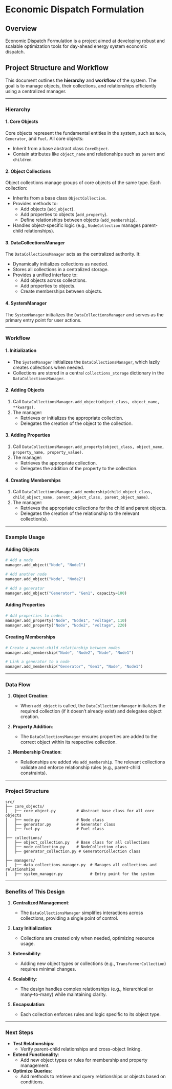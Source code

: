 # Economic Dispatch Formulation

## Overview

Economic Dispatch Formulation is a project aimed at developing robust and scalable optimization tools for day-ahead energy system economic dispatch.

## **Project Structure and Workflow**

This document outlines the **hierarchy** and **workflow** of the system. The goal is to manage objects, their collections, and relationships efficiently using a centralized manager.

---

### **Hierarchy**

#### **1. Core Objects**
Core objects represent the fundamental entities in the system, such as `Node`, `Generator`, and `Fuel`. All core objects:
- Inherit from a base abstract class `CoreObject`.
- Contain attributes like `object_name` and relationships such as `parent` and `children`.

#### **2. Object Collections**
Object collections manage groups of core objects of the same type. Each collection:
- Inherits from a base class `ObjectCollection`.
- Provides methods to:
  - Add objects (`add_object`).
  - Add properties to objects (`add_property`).
  - Define relationships between objects (`add_membership`).
- Handles object-specific logic (e.g., `NodeCollection` manages parent-child relationships).

#### **3. DataCollectionsManager**
The `DataCollectionsManager` acts as the centralized authority. It:
- Dynamically initializes collections as needed.
- Stores all collections in a centralized storage.
- Provides a unified interface to:
  - Add objects across collections.
  - Add properties to objects.
  - Create memberships between objects.

#### **4. SystemManager**
The `SystemManager` initializes the `DataCollectionsManager` and serves as the primary entry point for user actions.

---

### **Workflow**

#### **1. Initialization**
- The `SystemManager` initializes the `DataCollectionsManager`, which lazily creates collections when needed.
- Collections are stored in a central `collections_storage` dictionary in the `DataCollectionsManager`.

#### **2. Adding Objects**
1. Call `DataCollectionsManager.add_object(object_class, object_name, **kwargs)`.
2. The manager:
   - Retrieves or initializes the appropriate collection.
   - Delegates the creation of the object to the collection.

#### **3. Adding Properties**
1. Call `DataCollectionsManager.add_property(object_class, object_name, property_name, property_value)`.
2. The manager:
   - Retrieves the appropriate collection.
   - Delegates the addition of the property to the collection.

#### **4. Creating Memberships**
1. Call `DataCollectionsManager.add_membership(child_object_class, child_object_name, parent_object_class, parent_object_name)`.
2. The manager:
   - Retrieves the appropriate collections for the child and parent objects.
   - Delegates the creation of the relationship to the relevant collection(s).

---

### **Example Usage**

#### Adding Objects

```python
# Add a node
manager.add_object("Node", "Node1")

# Add another node
manager.add_object("Node", "Node2")

# Add a generator
manager.add_object("Generator", "Gen1", capacity=100)
```

#### Adding Properties

```python
# Add properties to nodes
manager.add_property("Node", "Node1", "voltage", 110)
manager.add_property("Node", "Node2", "voltage", 220)
```

#### Creating Memberships

```python
# Create a parent-child relationship between nodes
manager.add_membership("Node", "Node2", "Node", "Node1")

# Link a generator to a node
manager.add_membership("Generator", "Gen1", "Node", "Node1")
```

---

### **Data Flow**

1. **Object Creation**:
   - When `add_object` is called, the `DataCollectionsManager` initializes the required collection (if it doesn’t already exist) and delegates object creation.

2. **Property Addition**:
   - The `DataCollectionsManager` ensures properties are added to the correct object within its respective collection.

3. **Membership Creation**:
   - Relationships are added via `add_membership`. The relevant collections validate and enforce relationship rules (e.g., parent-child constraints).

---

### **Project Structure**

```
src/
├── core_objects/
│   ├── core_object.py         # Abstract base class for all core objects
│   ├── node.py                # Node class
│   ├── generator.py           # Generator class
│   ├── fuel.py                # Fuel class
│
├── collections/
│   ├── object_collection.py   # Base class for all collections
│   ├── node_collection.py     # NodeCollection class
│   ├── generator_collection.py # GeneratorCollection class
│
├── managers/
│   ├── data_collections_manager.py  # Manages all collections and relationships
│   ├── system_manager.py            # Entry point for the system
```

---

### **Benefits of This Design**

1. **Centralized Management**:
   - The `DataCollectionsManager` simplifies interactions across collections, providing a single point of control.

2. **Lazy Initialization**:
   - Collections are created only when needed, optimizing resource usage.

3. **Extensibility**:
   - Adding new object types or collections (e.g., `TransformerCollection`) requires minimal changes.

4. **Scalability**:
   - The design handles complex relationships (e.g., hierarchical or many-to-many) while maintaining clarity.

5. **Encapsulation**:
   - Each collection enforces rules and logic specific to its object type.

---

### **Next Steps**

- **Test Relationships**:
  - Verify parent-child relationships and cross-object linking.
- **Extend Functionality**:
  - Add new object types or rules for membership and property management.
- **Optimize Queries**:
  - Add methods to retrieve and query relationships or objects based on conditions.
